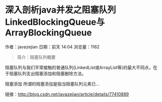 # 深入剖析java并发之阻塞队列LinkedBlockingQueue与ArrayBlockingQueue
作者：javazejian
日期：前天 14:04
浏览量：1162
> 简介：阻塞队列概要

阻塞队列与我们平常接触的普通队列(LinkedList或ArrayList等)的最大不同点，在于阻塞队列支出阻塞添加和阻塞删除方法。


阻塞添加 
所谓的阻塞添加是指当阻塞队列元素已...

 链接：http://blog.csdn.net/javazejian/article/details/77410889
